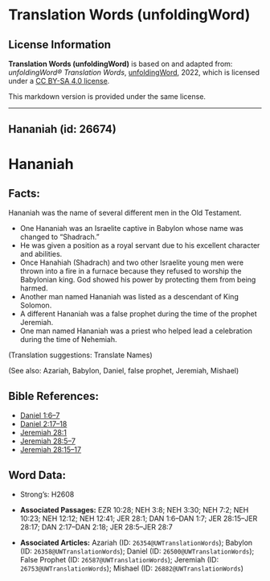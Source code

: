 # Translation Words (unfoldingWord)

## License Information

**Translation Words (unfoldingWord)** is based on and adapted from: _unfoldingWord® Translation Words_, [unfoldingWord](https://unfoldingword.org/utw), 2022, which is licensed under a [CC BY-SA 4.0 license](https://creativecommons.org/licenses/by-sa/4.0/legalcode.en).

This markdown version is provided under the same license.



--------------------------------

## Hananiah (id: 26674)

Hananiah
========

Facts:
------

Hananiah was the name of several different men in the Old Testament.

* One Hananiah was an Israelite captive in Babylon whose name was changed to “Shadrach.”
* He was given a position as a royal servant due to his excellent character and abilities.
* Once Hanahiah (Shadrach) and two other Israelite young men were thrown into a fire in a furnace because they refused to worship the Babylonian king. God showed his power by protecting them from being harmed.
* Another man named Hananiah was listed as a descendant of King Solomon.
* A different Hananiah was a false prophet during the time of the prophet Jeremiah.
* One man named Hananiah was a priest who helped lead a celebration during the time of Nehemiah.

(Translation suggestions: Translate Names)

(See also: Azariah, Babylon, Daniel, false prophet, Jeremiah, Mishael)

Bible References:
-----------------

* [Daniel 1:6–7](https://ref.ly/Dan1:6-Dan1:7)
* [Daniel 2:17–18](https://ref.ly/Dan2:17-Dan2:18)
* [Jeremiah 28:1](https://ref.ly/Jer28:1)
* [Jeremiah 28:5–7](https://ref.ly/Jer28:5-Jer28:7)
* [Jeremiah 28:15–17](https://ref.ly/Jer28:15-Jer28:17)

Word Data:
----------

* Strong’s: H2608

* **Associated Passages:** EZR 10:28; NEH 3:8; NEH 3:30; NEH 7:2; NEH 10:23; NEH 12:12; NEH 12:41; JER 28:1; DAN 1:6–DAN 1:7; JER 28:15–JER 28:17; DAN 2:17–DAN 2:18; JER 28:5–JER 28:7
* **Associated Articles:** Azariah (ID: `26354@UWTranslationWords`); Babylon (ID: `26358@UWTranslationWords`); Daniel (ID: `26500@UWTranslationWords`); False Prophet (ID: `26587@UWTranslationWords`); Jeremiah (ID: `26753@UWTranslationWords`); Mishael (ID: `26882@UWTranslationWords`)

